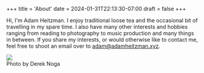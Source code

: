 +++
title = 'About'
date = 2024-01-31T22:13:30-07:00
draft = false
+++

Hi, I'm Adam Heitzman. I enjoy traditional loose tea and the occasional bit of travelling in my spare time. I also have many other interests and hobbies ranging from reading to photography to music production and many things in between. If you share my interests, or would otherwise like to contact me, feel free to shoot an email over to [adam@adamheitzman.xyz](mailto:adam@adamheitzman.xyz).

<img src="/me.jpg" class="img">
<figcaption class="figcap center">Photo by Derek Noga</figcaption>
